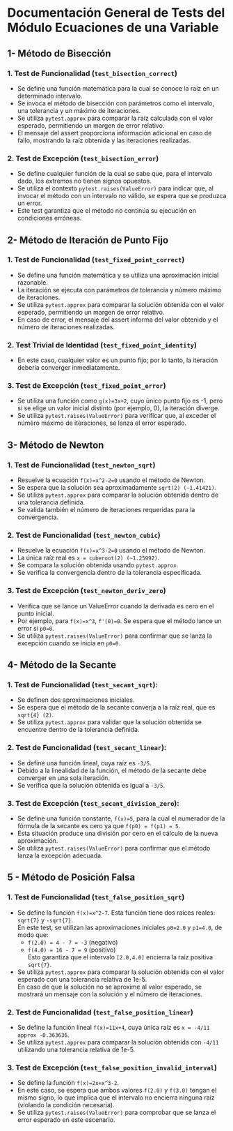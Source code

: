# Documentación General de Tests del Módulo Ecuaciones de una Variable

## 1- Método de Bisección

### 1. Test de Funcionalidad (`test_bisection_correct`)

  - Se define una función matemática para la cual se conoce la raíz en un determinado intervalo.
  - Se invoca el método de bisección con parámetros como el intervalo, una tolerancia y un máximo de iteraciones.
  - Se utiliza `pytest.approx` para comparar la raíz calculada con el valor esperado, permitiendo un margen de error relativo.
  - El mensaje del assert proporciona información adicional en caso de fallo, mostrando la raíz obtenida y las iteraciones realizadas.

### 2. Test de Excepción (`test_bisection_error`)
 
  - Se define cualquier función de la cual se sabe que, para el intervalo dado, los extremos no tienen signos opuestos.
  - Se utiliza el contexto `pytest.raises(ValueError)` para indicar que, al invocar el método con un intervalo no válido, se espera que se produzca un error.
  - Este test garantiza que el método no continúa su ejecución en condiciones erróneas.

## 2- Método de Iteración de Punto Fijo

### 1. Test de Funcionalidad (`test_fixed_point_correct`)

  - Se define una función matemática y se utiliza una aproximación inicial razonable.
  - La iteración se ejecuta con parámetros de tolerancia y número máximo de iteraciones.
  - Se utiliza `pytest.approx` para comparar la solución obtenida con el valor esperado, permitiendo un margen de error relativo.
  - En caso de error, el mensaje del assert informa del valor obtenido y el número de iteraciones realizadas.

### 2. Test Trivial de Identidad (`test_fixed_point_identity`)

  - En este caso, cualquier valor es un punto fijo; por lo tanto, la iteración debería converger inmediatamente.

### 3. Test de Excepción (`test_fixed_point_error`)

  - Se utiliza una función como `g(x)=3x+2`, cuyo único punto fijo es -1, pero si se elige un valor inicial distinto (por ejemplo, 0), la iteración diverge.
  - Se utiliza `pytest.raises(ValueError)` para verificar que, al exceder el número máximo de iteraciones, se lanza el error esperado.

## 3- Método de Newton 

### 1. Test de Funcionalidad (`test_newton_sqrt`)
 
  - Resuelve la ecuación `f(x)=x^2-2=0` usando el método de Newton.
  - Se espera que la solución sea aproximadamente `sqrt(2) (~1.41421)`.
  - Se utiliza `pytest.approx` para comparar la solución obtenida dentro de una tolerancia definida.
  - Se valida también el número de iteraciones requeridas para la convergencia.

### 2. Test de Funcionalidad (`test_newton_cubic`)

  - Resuelve la ecuación `f(x)=x^3-2=0` usando el método de Newton.
  - La única raíz real es `x = cuberoot(2) (~1.25992)`. 
  - Se compara la solución obtenida usando `pytest.approx`.
  - Se verifica la convergencia dentro de la tolerancia especificada.

### 3. Test de Excepción (`test_newton_deriv_zero`)
  - Verifica que se lance un ValueError cuando la derivada es cero en el punto inicial.
  - Por ejemplo, para `f(x)=x^3`, `f'(0)=0`. Se espera que el método lance un error si `p0=0`.
  - Se utiliza `pytest.raises(ValueError)` para confirmar que se lanza la excepción cuando se inicia en `p0=0`.

## 4- Método de la Secante

### 1. Test de Funcionalidad (`test_secant_sqrt`): 
   - Se definen dos aproximaciones iniciales.
   - Se espera que el método de la secante converja a la raíz real, que es `sqrt{4} (2)`.
   - Se utiliza `pytest.approx` para validar que la solución obtenida se encuentre dentro de la tolerancia definida.

### 2. Test de Funcionalidad (`test_secant_linear`):
   - Se define una función lineal, cuya raíz es `-3/5`.
   - Debido a la linealidad de la función, el método de la secante debe converger en una sola iteración.
   - Se verifica que la solución obtenida es igual a `-3/5`.

### 3. Test de Excepción (`test_secant_division_zero`):  
   - Se define una función constante, `f(x)=5`, para la cual el numerador de la fórmula de la secante es cero ya que `f(p0) = f(p1) = 5`.
   - Esta situación produce una división por cero en el cálculo de la nueva aproximación.
   - Se utiliza `pytest.raises(ValueError)` para confirmar que el método lanza la excepción adecuada.

## 5 - Método de Posición Falsa

### 1. Test de Funcionalidad (`test_false_position_sqrt`)
- Se define la función `f(x)=x^2-7`. Esta función tiene dos raíces reales: `sqrt{7}` y `-sqrt{7}`.  
  En este test, se utilizan las aproximaciones iniciales `p0=2.0` y `p1=4.0`, de modo que:
  - `f(2.0) = 4 - 7 = -3` (negativo)
  - `f(4.0) = 16 - 7 = 9` (positivo)  
  Esto garantiza que el intervalo `[2.0,4.0]` encierra la raíz positiva `sqrt{7}`.
- Se utiliza `pytest.approx` para comparar la solución obtenida con el valor esperado con una tolerancia relativa de 1e-5.  
  En caso de que la solución no se aproxime al valor esperado, se mostrará un mensaje con la solución y el número de iteraciones.

### 2. Test de Funcionalidad (`test_false_position_linear`)

- Se define la función lineal `f(x)=11x+4`, cuya única raíz es `x = -4/11 approx -0.363636`.  
- Se utiliza `pytest.approx` para comparar la solución obtenida con `-4/11` utilizando una tolerancia relativa de 1e-5.

### 3. Test de Excepción (`test_false_position_invalid_interval`)

- Se define la función `f(x)=2x+x^3-2`.  
- En este caso, se espera que ambos valores `f(2.0)` y `f(3.0)` tengan el mismo signo, lo que implica que el intervalo no encierra ninguna raíz (violando la condición necesaria).
- Se utiliza `pytest.raises(ValueError)` para comprobar que se lanza el error esperado en este escenario.
